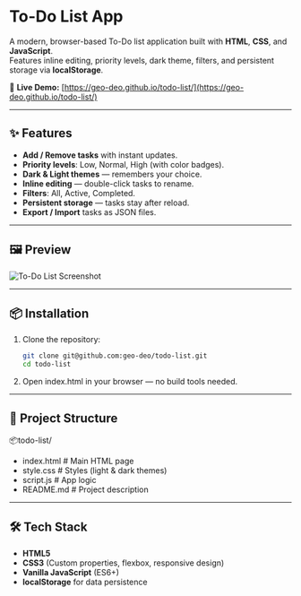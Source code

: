 # To-Do List App

A modern, browser-based To-Do list application built with **HTML**, **CSS**, and **JavaScript**.  
Features inline editing, priority levels, dark theme, filters, and persistent storage via **localStorage**.

🔗 **Live Demo:** [https://geo-deo.github.io/todo-list/](https://geo-deo.github.io/todo-list/)

---

## ✨ Features
- **Add / Remove tasks** with instant updates.
- **Priority levels**: Low, Normal, High (with color badges).
- **Dark & Light themes** — remembers your choice.
- **Inline editing** — double-click tasks to rename.
- **Filters**: All, Active, Completed.
- **Persistent storage** — tasks stay after reload.
- **Export / Import** tasks as JSON files.

---

## 🖼 Preview
![To-Do List Screenshot](screenshot.png)

---

## 📦 Installation
1. Clone the repository:
   ```bash
   git clone git@github.com:geo-deo/todo-list.git
   cd todo-list
2. Open index.html in your browser — no build tools needed.

---

## 📂 Project Structure
📦todo-list/
-  index.html # Main HTML page
-  style.css # Styles (light & dark themes)
- script.js # App logic
- README.md # Project description

---

## 🛠 Tech Stack
- **HTML5**
- **CSS3** (Custom properties, flexbox, responsive design)
- **Vanilla JavaScript** (ES6+)
- **localStorage** for data persistence